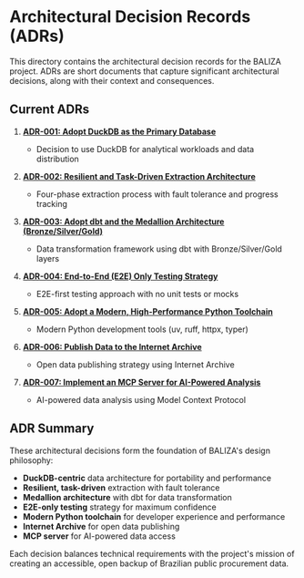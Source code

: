 # Architectural Decision Records (ADRs)

This directory contains the architectural decision records for the BALIZA project. ADRs are short documents that capture significant architectural decisions, along with their context and consequences.

## Current ADRs

1. [**ADR-001: Adopt DuckDB as the Primary Database**](001-adopt-duckdb.md)
   - Decision to use DuckDB for analytical workloads and data distribution

2. [**ADR-002: Resilient and Task-Driven Extraction Architecture**](002-resilient-extraction.md)
   - Four-phase extraction process with fault tolerance and progress tracking

3. [**ADR-003: Adopt dbt and the Medallion Architecture (Bronze/Silver/Gold)**](003-medallion-architecture.md)
   - Data transformation framework using dbt with Bronze/Silver/Gold layers

4. [**ADR-004: End-to-End (E2E) Only Testing Strategy**](004-e2e-testing.md)
   - E2E-first testing approach with no unit tests or mocks

5. [**ADR-005: Adopt a Modern, High-Performance Python Toolchain**](005-modern-python-toolchain.md)
   - Modern Python development tools (uv, ruff, httpx, typer)

6. [**ADR-006: Publish Data to the Internet Archive**](006-internet-archive.md)
   - Open data publishing strategy using Internet Archive

7. [**ADR-007: Implement an MCP Server for AI-Powered Analysis**](007-mcp-server.md)
   - AI-powered data analysis using Model Context Protocol

## ADR Summary

These architectural decisions form the foundation of BALIZA's design philosophy:

- **DuckDB-centric** data architecture for portability and performance
- **Resilient, task-driven** extraction with fault tolerance
- **Medallion architecture** with dbt for data transformation
- **E2E-only testing** strategy for maximum confidence
- **Modern Python toolchain** for developer experience and performance
- **Internet Archive** for open data publishing
- **MCP server** for AI-powered data access

Each decision balances technical requirements with the project's mission of creating an accessible, open backup of Brazilian public procurement data.